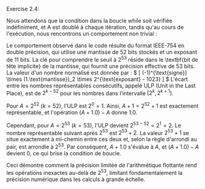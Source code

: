 Exercise 2.4:


Nous attendons que la condition dans la boucle while soit vérifiée indéfiniment, et A est doublé à chaque itération, tandis qu'au cours de l'exécution, nous rencontrons un comportement non trivial :

Le comportement observé dans le code résulte du format IEEE-754 en double précision, qui utilise une mantisse de 52 bits stockés et un exposant de 11 bits. La clé pour comprendre le seuil à $2^{53}$ réside dans le \textbf{bit de tête implicite} de la mantisse, qui fournit une précision effective de 53 bits. La valeur d'un nombre normalisé est donnée par :
$
\[
(-1)^{\text{signe}} \times (1.\text{mantisse})_2 \times 2^{\text{exposant} - 1023}
\]
$
L'écart entre les nombres représentables consécutifs, appelé ULP (Unit in the Last Place), est de $2^{k-52}$ pour les nombres dans l'intervalle $[2^k, 2^{k+1})$.

Pour $A = 2^{52}$ ($k=52$), l'ULP est $2^0 = 1$. Ainsi, $A + 1 = 2^{52} + 1$ est exactement représentable, et l'opération $(A + 1.0) - A$ donne $1.0$.

Cependant, pour $A = 2^{53}$ ($k=53$), l'ULP devient $2^{53-52} = 2^1 = 2$. Le nombre représentable suivant après $2^{53}$ est $2^{53} + 2$. La valeur $2^{53} + 1$ se situe exactement à mi-chemin entre ces deux et, selon la règle d'arrondi au pair, est arrondie à $2^{53}$. Par conséquent, $A + 1.0$ s'évalue à $A$, et $(A + 1.0) - A$ devient $0$, ce qui brise la condition de boucle.

Ceci démontre comment la précision limitée de l'arithmétique flottante rend les opérations inexactes au-delà de $2^{53}$, limitant fondamentalement la précision numérique dans les calculs à grande échelle.

